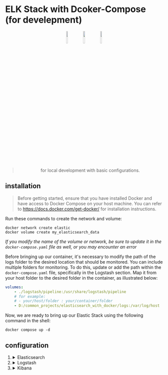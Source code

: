 

# ELK Stack with Dcoker-Compose (for develepment)

<p align="center" width="100%">
    <img width="10%" src="https://static-www.elastic.co/v3/assets/bltefdd0b53724fa2ce/blt8b679e63f2b49b27/5d082d93877575d0584761c0/logo-logstash-32-color.svg">
    <img width="10%" src="https://static-www.elastic.co/v3/assets/bltefdd0b53724fa2ce/blt36f2da8d650732a0/5d0823c3d8ff351753cbc99f/logo-elasticsearch-32-color.svg">
    <img width="10%" src="https://static-www.elastic.co/v3/assets/bltefdd0b53724fa2ce/blt4466841eed0bf232/5d082a5e97f2babb5af907ee/logo-kibana-32-color.svg">
</p><br>

> <p align="center">for local development with basic configurations.</p>

## installation
> Before getting started, ensure that you have installed Docker and have access to Docker Compose on your host machine. You can refer to <https://docs.docker.com/get-docker/> for installation instructions.

Run these commands to create the network and volume:

```
docker network create elastic
docker volume create my_elasticsearch_data
```
*If you modify the name of the volume or network, be sure to update it in the `docker-compose.yaml` file as well, or you may encounter an error*

Before bringing up our container, it's necessary to modify the path of the logs folder to the desired location that should be monitored. You can include multiple folders for monitoring. To do this, update or add the path within the `docker-compose.yaml` file, specifically in the Logstash section. Map it from your host folder to the desired folder in the container, as illustrated below:
```yaml
volumes:
    - ./logstash/pipeline:/usr/share/logstash/pipeline
    # for example:
    # - your/host/folder : your/container/folder
    - D:/common_projects/elasticsearch_with_docker/logs:/var/log/host
```

Now, we are ready to bring up our Elastic Stack using the following command in the shell:

```
docker compose up -d
```

## configuration

1.  <details>
    <summary>Elasticsearch</summary>
    
    - Change the `node.name` to your desired value.

    - By default, `network.host` `and http.host` are set to `0.0.0.0`.
    
    - By default, security is disabled. However, if you need to secure the configuration, navigate to `elasticsearch/elasticsearch.yml` and uncomment the relevant configurations. It's advisable to refer to the Elasticsearch documentation for using [Docker](https://www.elastic.co/guide/en/elasticsearch/reference/current/docker.html).<br>
        *you can find this config at the end of the file to uncomment it.*
        ```yml
        xpack.security.enabled: false

        xpack.security.enrollment.enabled: true

        # Enable encryption for HTTP API client connections, such as Kibana Logstash, and Agents
        xpack.security.http.ssl:
        enabled: true
        keystore.path: path/to/certs/http.p12

        # Enable encryption and mutual authentication between cluster nodes
        xpack.security.transport.ssl:
        enabled: true
        verification_mode: certificate
        keystore.path: path/to/certs/transport.p12
        truststore.path: path/to/certs/transport.p12
        # Create a new cluster with the current node only
        # Additional nodes can still join the cluster later
        cluster.initial_master_nodes: ["change-the-name"]
        ```
    </details>

2.  <details>
    <summary>Logstash</summary>

    - By default, we monitor the `/var/log/host` directory, and every file with a `.log` is continuously checked by Logstash. Whenever there is a change, it sends the data to Elasticsearch

    - if you are using file beat you can use this code and replace it in `logstash/pipeline/log_stream.conf` directory:
        ```
        input {
            beats {
                port => 5044
                codec => json
            }
        }
        ```

    </details>

3.  <details>
    <summary>Kibana</summary>

    - For development purposes, there's no need to concern ourselves with configuring Kibana. However, if it becomes necessary, you can add the following YAML code to the Kibana configuration in the `docker-compose.yaml` file.:<br>
        ```yaml
        volumes:
            - ./kibana/kibana.yml:/usr/share/kibana/kibana.yml
        ```
    </details>